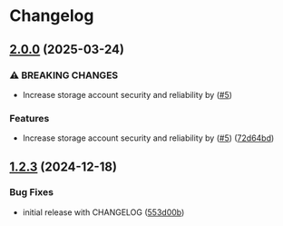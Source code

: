# Changelog

## [2.0.0](https://github.com/dsb-norge/terraform-azurerm-terraform-state-container/compare/v1.2.3...v2.0.0) (2025-03-24)


### ⚠ BREAKING CHANGES

* Increase storage account security and reliability by ([#5](https://github.com/dsb-norge/terraform-azurerm-terraform-state-container/issues/5))

### Features

* Increase storage account security and reliability by ([#5](https://github.com/dsb-norge/terraform-azurerm-terraform-state-container/issues/5)) ([72d64bd](https://github.com/dsb-norge/terraform-azurerm-terraform-state-container/commit/72d64bdd1000a84dffa37f56d51585aebd688ada))

## [1.2.3](https://github.com/dsb-norge/terraform-azurerm-terraform-state-container/compare/v1.2.2...v1.2.3) (2024-12-18)


### Bug Fixes

* initial release with CHANGELOG ([553d00b](https://github.com/dsb-norge/terraform-azurerm-terraform-state-container/commit/553d00b9f7ec9c1581746f789c244c7377bb4cd7))
